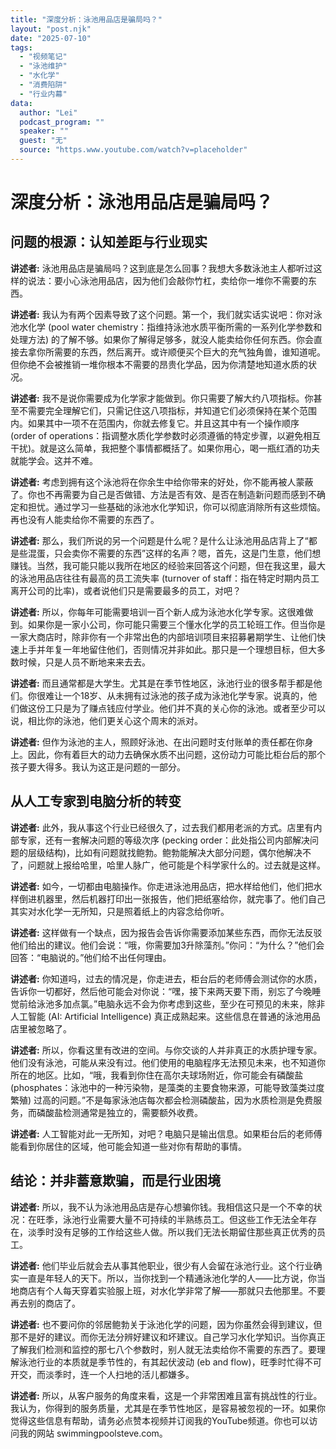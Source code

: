 ```yaml
---
title: "深度分析：泳池用品店是骗局吗？"
layout: "post.njk"  
date: "2025-07-10"
tags:
  - "视频笔记"
  - "泳池维护"
  - "水化学"
  - "消费陷阱"
  - "行业内幕"
data:
  author: "Lei"
  podcast_program: ""
  speaker: ""
  guest: "无" 
  source: "https.www.youtube.com/watch?v=placeholder"
---
```


# 深度分析：泳池用品店是骗局吗？

## 问题的根源：认知差距与行业现实

**讲述者:**
泳池用品店是骗局吗？这到底是怎么回事？我想大多数泳池主人都听过这样的说法：要小心泳池用品店，因为他们会敲你竹杠，卖给你一堆你不需要的东西。

**讲述者:**
我认为有两个因素导致了这个问题。第一个，我们就实话实说吧：你对泳池水化学
(pool water chemistry：指维持泳池水质平衡所需的一系列化学参数和处理方法)
的了解不够。如果你了解得足够多，就没人能卖给你任何东西。你会直接去拿你所需要的东西，然后离开。或许顺便买个巨大的充气独角兽，谁知道呢。但你绝不会被推销一堆你根本不需要的昂贵化学品，因为你清楚地知道水质的状况。

**讲述者:**
我不是说你需要成为化学家才能做到。你只需要了解大约八项指标。你甚至不需要完全理解它们，只需记住这八项指标，并知道它们必须保持在某个范围内。如果其中一项不在范围内，你就去修复它。并且这其中有一个操作顺序
(order of
operations：指调整水质化学参数时必须遵循的特定步骤，以避免相互干扰)。就是这么简单，我把整个事情都概括了。如果你用心，喝一瓶红酒的功夫就能学会。这并不难。

**讲述者:**
考虑到拥有这个泳池将在你余生中给你带来的好处，你不能再被人蒙蔽了。你也不再需要为自己是否做错、方法是否有效、是否在制造新问题而感到不确定和担忧。通过学习一些基础的泳池水化学知识，你可以彻底消除所有这些烦恼。再也没有人能卖给你不需要的东西了。

**讲述者:**
那么，我们所说的另一个问题是什么呢？是什么让泳池用品店背上了“都是些混蛋，只会卖你不需要的东西”这样的名声？嗯，首先，这是门生意，他们想赚钱。当然，我可能只能以我所在地区的经验来回答这个问题，但在我这里，最大的泳池用品店往往有最高的员工流失率
(turnover of
staff：指在特定时期内员工离开公司的比率)，或者说他们只是需要最多的员工，对吧？

**讲述者:**
所以，你每年可能需要培训一百个新人成为泳池水化学专家。这很难做到。如果你是一家小公司，你可能只需要三个懂水化学的员工轮班工作。但当你是一家大商店时，除非你有一个非常出色的内部培训项目来招募暑期学生、让他们快速上手并年复一年地留住他们，否则情况并非如此。那只是一个理想目标，但大多数时候，只是人员不断地来来去去。

**讲述者:**
而且通常都是大学生。尤其是在季节性地区，泳池行业的很多帮手都是他们。你很难让一个18岁、从未拥有过泳池的孩子成为泳池化学专家。说真的，他们做这份工只是为了赚点钱应付学业。他们并不真的关心你的泳池。或者至少可以说，相比你的泳池，他们更关心这个周末的派对。

**讲述者:**
但作为泳池的主人，照顾好泳池、在出问题时支付账单的责任都在你身上。因此，你有着巨大的动力去确保水质不出问题，这份动力可能比柜台后的那个孩子要大得多。我认为这正是问题的一部分。

## 从人工专家到电脑分析的转变

**讲述者:**
此外，我从事这个行业已经很久了，过去我们都用老派的方式。店里有内部专家，还有一套解决问题的等级次序
(pecking
order：此处指公司内部解决问题的层级结构)，比如有问题就找鲍勃。鲍勃能解决大部分问题，偶尔他解决不了，问题就上报给哈里，哈里人脉广，他可能是个科学家什么的。过去就是这样。

**讲述者:**
如今，一切都由电脑操作。你走进泳池用品店，把水样给他们，他们把水样倒进机器里，然后机器打印出一张报告，他们把纸塞给你，就完事了。他们自己其实对水化学一无所知，只是照着纸上的内容念给你听。

**讲述者:**
这样做有一个缺点，因为报告会告诉你需要添加某些东西，而你无法反驳他们给出的建议。他们会说：“哦，你需要加3升除藻剂。”你问：“为什么？”他们会回答：“电脑说的。”他们给不出任何理由。

**讲述者:**
你知道吗，过去的情况是，你走进去，柜台后的老师傅会测试你的水质，告诉你一切都好，然后他可能会对你说：“嘿，接下来两天要下雨，别忘了今晚睡觉前给泳池多加点氯。”电脑永远不会为你考虑到这些，至少在可预见的未来，除非人工智能
(AI: Artificial Intelligence)
真正成熟起来。这些信息在普通的泳池用品店里被忽略了。

**讲述者:**
所以，你看这里有改进的空间。与你交谈的人并非真正的水质护理专家。他们没有泳池，可能从来没有过。他们使用的电脑程序无法预见未来，也不知道你所在的地区。比如，“哦，我看到你住在高尔夫球场附近，你可能会有磷酸盐
(phosphates：泳池中的一种污染物，是藻类的主要食物来源，可能导致藻类过度繁殖)
过高的问题。”不是每家泳池店每次都会检测磷酸盐，因为水质检测是免费服务，而磷酸盐检测通常是独立的，需要额外收费。

**讲述者:**
人工智能对此一无所知，对吧？电脑只是输出信息。如果柜台后的老师傅能看到你居住的区域，他可能会知道一些对你有帮助的事情。

## 结论：并非蓄意欺骗，而是行业困境

**讲述者:**
所以，我不认为泳池用品店是存心想骗你钱。我相信这只是一个不幸的状况：在旺季，泳池行业需要大量不可持续的半熟练员工。但这些工作无法全年存在，淡季时没有足够的工作给这些人做。所以我们无法长期留住那些真正优秀的员工。

**讲述者:**
他们毕业后就会去从事其他职业，很少有人会留在泳池行业。这个行业确实一直是年轻人的天下。所以，当你找到一个精通泳池化学的人——比方说，你当地商店有个人每天穿着实验服上班，对水化学非常了解——那就只去他那里。不要再去别的商店了。

**讲述者:**
也不要问你的邻居鲍勃关于泳池化学的问题，因为你虽然会得到建议，但那不是好的建议。而你无法分辨好建议和坏建议。自己学习水化学知识。当你真正了解我们检测和监控的那七八个参数时，别人就无法卖给你不需要的东西了。要理解泳池行业的本质就是季节性的，有其起伏波动
(eb and flow)，旺季时忙得不可开交，而淡季时，连一个人扫地的活儿都嫌多。

**讲述者:**
所以，从客户服务的角度来看，这是一个非常困难且富有挑战性的行业。我认为，你得到的服务质量，尤其是在季节性地区，是容易被忽视的一环。如果你觉得这些信息有帮助，请务必点赞本视频并订阅我的YouTube频道。你也可以访问我的网站
swimmingpoolsteve.com。
